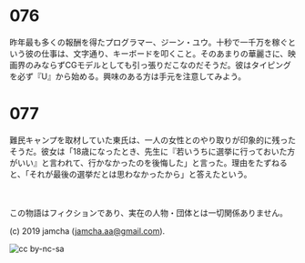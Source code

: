 

# 076

昨年最も多くの報酬を得たプログラマー、ジーン・ユウ。十秒で一千万を稼ぐという彼の仕事は、文字通り、キーボードを叩くこと。そのあまりの華麗さに、映画界のみならずCGモデルとしても引っ張りだこなのだそうだ。彼はタイピングを必ず『U』から始める。興味のある方は手元を注意してみよう。

# 077

難民キャンプを取材していた東氏は、一人の女性とのやり取りが印象的に残ったそうだ。彼女は「18歳になったとき、先生に『若いうちに選挙に行っておいた方がいい』と言われて、行かなかったのを後悔した」と言った。理由をたずねると、「それが最後の選挙だとは思わなかったから」と答えたという。

<br>  
<br>  
この物語はフィクションであり、実在の人物・団体とは一切関係ありません。  

(c) 2019 jamcha (jamcha.aa@gmail.com).  

![cc by-nc-sa](https://i.creativecommons.org/l/by-nc-sa/4.0/88x31.png)  

